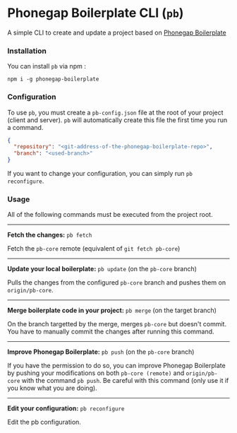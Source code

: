# Phonegap Boilerplate CLI (`pb`)

A simple CLI to create and update a project based on [Phonegap Boilerplate](https://github.com/dorian-marchal/phonegap-boilerplate)


### Installation

You can install `pb` via npm :

```
npm i -g phonegap-boilerplate
```


### Configuration

To use `pb`, you must create a `pb-config.json` file at the root of your project
(client and server). `pb` will automatically create this file the first time you run
a command.

```json
{
  "repository": "<git-address-of-the-phonegap-boilerplate-repo>",
  "branch": "<used-branch>"
}
```

If you want to change your configuration, you can simply run `pb reconfigure`.


### Usage

All of the following commands must be executed from the project root.

---

__Fetch the changes:__ `pb fetch`

Fetch the `pb-core` remote (equivalent of `git fetch pb-core`)

---

__Update your local boilerplate:__ `pb update` (on the `pb-core` branch)

Pulls the changes from the configured `pb-core` branch and pushes them on `origin/pb-core`.

---

__Merge boilerplate code in your project:__ `pb merge` (on the target branch)

On the branch targetted by the merge, merges `pb-core` but doesn't commit. You have to manually commit the changes after running this command.

---

__Improve Phonegap Boilerplate:__ `pb push` (on the `pb-core` branch)

If you have the permission to do so, you can improve Phonegap Boilerplate by pushing your modifications on both `pb-core (remote)` and `origin/pb-core` with the command `pb push`.
Be careful with this command (only use it if you know what you are doing).

---

__Edit your configuration:__ `pb reconfigure`

Edit the pb configuration.
